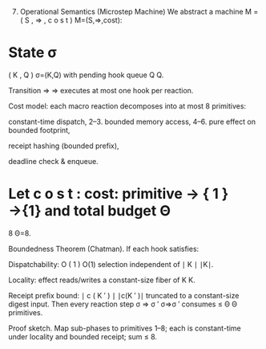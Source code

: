 7. Operational Semantics (Microstep Machine)
We abstract a machine 
M
=
(
S
,
⇒
,
c
o
s
t
)
M=(S,⇒,cost):

State 
σ
=
(
K
,
Q
)
σ=(K,Q) with pending hook queue 
Q
Q.

Transition 
⇒
⇒ executes at most one hook per reaction.

Cost model: each macro reaction decomposes into at most 8 primitives:

constant-time dispatch,
2–3. bounded memory access,
4–6. pure effect on bounded footprint,

receipt hashing (bounded prefix),

deadline check & enqueue.

Let 
c
o
s
t
:
cost: primitive 
→
{
1
}
→{1} and total budget 
Θ
=
8
Θ=8.

Boundedness Theorem (Chatman). If each hook satisfies:

Dispatchability: 
O
(
1
)
O(1) selection independent of 
∣
K
∣
∣K∣.

Locality: effect reads/writes a constant-size fiber of 
K
K.

Receipt prefix bound: 
∣
c
(
K
′
)
∣
∣c(K 
′
 )∣ truncated to a constant-size digest input.
Then every reaction step 
σ
⇒
σ
′
σ⇒σ 
′
  consumes ≤ 
Θ
Θ primitives.

Proof sketch. Map sub-phases to primitives 1–8; each is constant-time under locality and bounded receipt; sum ≤ 8.


